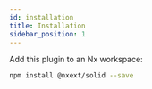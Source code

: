 ```yaml
---
id: installation
title: Installation
sidebar_position: 1
---
```


Add this plugin to an Nx workspace:
```bash npm2yarn
npm install @nxext/solid --save
```
